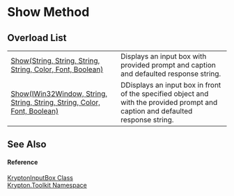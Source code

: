 # Show Method


## Overload List
<table>
<tr>
<td><a href="f83ef442-c87d-7f9a-7122-8f426780ca57.md">Show(String, String, String, String, Color, Font, Boolean)</a></td>
<td>Displays an input box with provided prompt and caption and defaulted response string.</td></tr>
<tr>
<td><a href="45cc5043-f60f-6900-dab0-33d9b5d1ad92.md">Show(IWin32Window, String, String, String, String, Color, Font, Boolean)</a></td>
<td>DDisplays an input box in front of the specified object and with the provided prompt and caption and defaulted response string.</td></tr>
</table>

## See Also


#### Reference
<a href="72143432-1d8f-a9f3-7c13-f409c70b04a9.md">KryptonInputBox Class</a>  
<a href="79d2eac2-21f4-54ff-7552-b20c33c30600.md">Krypton.Toolkit Namespace</a>  
